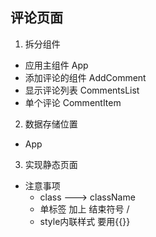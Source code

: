 ## 评论页面
1. 拆分组件
  * 应用主组件 App
  * 添加评论的组件 AddComment
  * 显示评论列表 CommentsList
  * 单个评论 CommentItem
2. 数据存储位置
  * App
3. 实现静态页面
  * 注意事项
    * class  --->  className
    * 单标签 加上 结束符号 /
    * style内联样式 要用{{}}